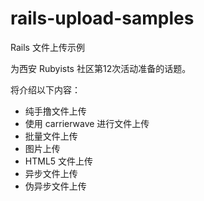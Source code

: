 rails-upload-samples
====================

Rails 文件上传示例

为西安 Rubyists 社区第12次活动准备的话题。

将介绍以下内容：

- 纯手撸文件上传
- 使用 carrierwave 进行文件上传
- 批量文件上传
- 图片上传
- HTML5 文件上传
- 异步文件上传
- 伪异步文件上传
